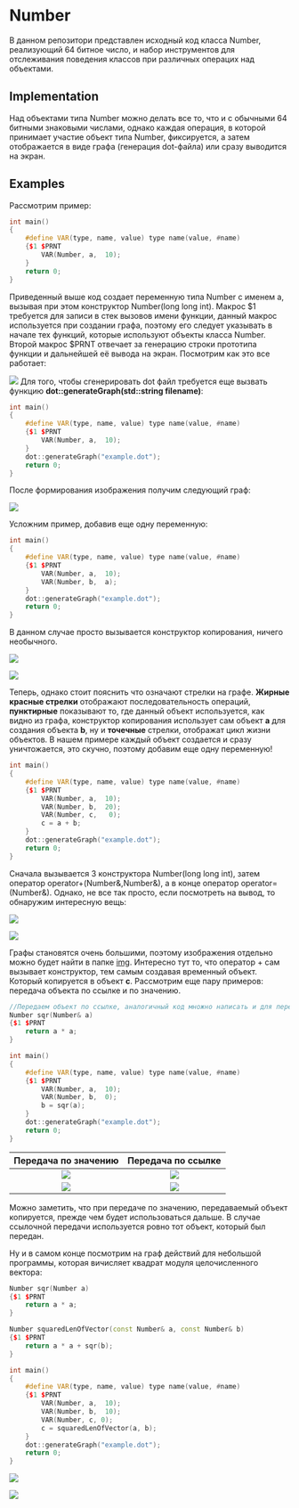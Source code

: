 # Number
В данном репозитори представлен исходный код класса Number, реализующий 64 битное число, и набор инструментов для отслеживания поведения классов при различных операцих над объектами.

## Implementation
Над объектами типа Number можно делать все то, что и с обычными 64 битными знаковыми числами, однако каждая операция, в которой
принимает участие объект типа Number, фиксируется, а затем отображается в виде графа (генерация dot-файла) или сразу выводится на экран.

## Examples
Рассмотрим пример:
```c++
int main()
{
    #define VAR(type, name, value) type name(value, #name)
    {$1 $PRNT
        VAR(Number, a,  10);
    }
    return 0;
}
```
Приведенный выше код создает переменную типа Number с именем a, вызывая при этом конструктор Number(long long int). Макрос $1 требуется для записи в стек вызовов имени функции, данный макрос используется при создании графа, поэтому его следует указывать в начале тех функций, которые используют объекты класса Number. Второй макрос $PRNT отвечает за генерацию строки прототипа функции и дальнейшей её вывода на экран. Посмотрим как это все работает:

![](img/1.png)
Для того, чтобы сгенерировать dot файл требуется еще вызвать функцию **dot::generateGraph(std::string filename)**:
```c++
int main()
{
    #define VAR(type, name, value) type name(value, #name)
    {$1 $PRNT
        VAR(Number, a,  10);
    }
    dot::generateGraph("example.dot");
    return 0;
}
```
После формирования изображения получим следующий граф:

![](img/1_graph.png)

Усложним пример, добавив еще одну переменную:
```c++
int main()
{
    #define VAR(type, name, value) type name(value, #name)
    {$1 $PRNT
        VAR(Number, a,  10);
        VAR(Number, b,  a);
    }
    dot::generateGraph("example.dot");
    return 0;
}
```
В данном случае просто вызывается конструктор копирования, ничего необычного.

![](img/2.png)

![](img/2_graph.png)

Теперь, однако стоит пояснить что означают стрелки на графе. **Жирные красные стрелки** отображают последовательность операций, **пунктирные** показывают то, где данный объект используется, как видно из графа, конструктор копирования использует сам объект **a** для создания объекта **b**, ну и **точечные** стрелки, отображат цикл жизни объектов. В нашем примере каждый объект создается и сразу уничтожается, это скучно, поэтому добавим еще одну переменную!
```c++
int main()
{
    #define VAR(type, name, value) type name(value, #name)
    {$1 $PRNT
        VAR(Number, a,  10);
        VAR(Number, b,  20);
        VAR(Number, c,   0);
        c = a + b;
    }
    dot::generateGraph("example.dot");
    return 0;
}
```
Сначала вызывается 3 конструктора Number(long long int), затем оператор operator+(Number&,Number&), а в конце оператор operator=(Number&). Однако, не все так просто, если посмотреть на вывод, то обнаружим интересную вещь:

![](img/3.png)

![](img/3_graph.png)

Графы становятся очень большими, поэтому изображения отдельно можно будет найти в папке [img](img/).
Интересно тут то, что оператор + сам вызывает конструктор, тем самым создавая временный объект. Который копируется в объект **c**.
Рассмотрим еще пару примеров: передача объекта по ссылке и по значению.
```c++
//Передаем объект по ссылке, аналогичный код множно написать и для передачи по значению
Number sqr(Number& a)
{$1 $PRNT
    return a * a;
}

int main()
{
    #define VAR(type, name, value) type name(value, #name)
    {$1 $PRNT
        VAR(Number, a,  10);
        VAR(Number, b,  0);
        b = sqr(a);
    }
    dot::generateGraph("example.dot");
    return 0;
}
```
Передача по значению       |  Передача по ссылке
:-------------------------:|:-------------------------:
![](img/4_value_graph.png)  |  ![](img/4_ref_graph.png)
![](img/4_value.png)        |  ![](img/4_ref.png)
Можно заметить, что при передаче по значению, передаваемый объект копируется, прежде чем будет использоваться дальше. В случае ссылочной передачи используется ровно тот объект, который был передан.

Ну и в самом конце посмотрим на граф действий для небольшой программы, которая вичисляет квадрат модуля целочисленного вектора:
```c++
Number sqr(Number a)
{$1 $PRNT
    return a * a;
}

Number squaredLenOfVector(const Number& a, const Number& b)
{$1 $PRNT
    return a * a + sqr(b);
}

int main()
{
    #define VAR(type, name, value) type name(value, #name)
    {$1 $PRNT
        VAR(Number, a,  10);
        VAR(Number, b,  10);
        VAR(Number, c, 0);
        c = squaredLenOfVector(a, b);
    }
    dot::generateGraph("example.dot");
    return 0;
}
```

![](img/5.png)

![](img/5_graph.png)
